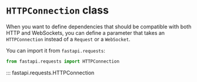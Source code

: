 # `HTTPConnection` class

When you want to define dependencies that should be compatible with both HTTP and
WebSockets, you can define a parameter that takes an `HTTPConnection` instead of a
`Request` or a `WebSocket`.

You can import it from `fastapi.requests`:

```python
from fastapi.requests import HTTPConnection
```

::: fastapi.requests.HTTPConnection
